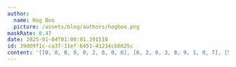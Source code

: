 ```yaml
---
author:
  name: Hog Boo
  picture: /assets/blog/authors/hogboo.png
maskRate: 0.47
date: 2025-01-04T01:00:01.391518
id: 39d69f1c-ca37-11ef-b451-41234cb8625c
content: '[[0, 0, 0, 0, 0, 2, 0, 0, 6], [0, 2, 0, 3, 8, 9, 1, 0, 7], [5, 7, 3, 1, 6, 0, 0, 0, 0], [6, 8, 0, 2, 0, 5, 7, 0, 3], [7, 3, 0, 9, 1, 0, 2, 0, 5], [2, 1, 5, 8, 0, 0, 0, 6, 9], [0, 0, 8, 0, 0, 3, 5, 0, 1], [0, 6, 7, 4, 0, 0, 0, 0, 8], [0, 0, 2, 7, 9, 0, 0, 3, 0]]'
---
```

